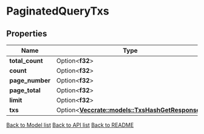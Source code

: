# PaginatedQueryTxs

## Properties

Name | Type | Description | Notes
------------ | ------------- | ------------- | -------------
**total_count** | Option<**f32**> |  | [optional]
**count** | Option<**f32**> |  | [optional]
**page_number** | Option<**f32**> |  | [optional]
**page_total** | Option<**f32**> |  | [optional]
**limit** | Option<**f32**> |  | [optional]
**txs** | Option<[**Vec<crate::models::TxsHashGetResponse>**](_txs__hash__get_response.md)> |  | [optional]

[Back to Model list](../README.md#documentation-for-models) [Back to API list](../README.md#documentation-for-api-endpoints) [Back to README](../README.md)


